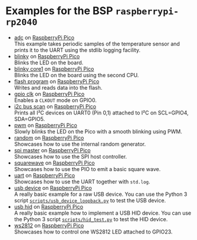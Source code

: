 # Examples for the BSP `raspberrypi-rp2040`

- [adc](src/adc.zig) on [RaspberryPi Pico](https://www.raspberrypi.com/products/raspberry-pi-pico/)  
  This example takes periodic samples of the temperature sensor and prints it to the UART using the stdlib logging facility.
- [blinky](src/blinky.zig) on [RaspberryPi Pico](https://www.raspberrypi.com/products/raspberry-pi-pico/)  
  Blinks the LED on the board.
- [blinky core1](src/blinky_core1.zig) on [RaspberryPi Pico](https://www.raspberrypi.com/products/raspberry-pi-pico/)  
  Blinks the LED on the board using the second CPU.
- [flash program](src/flash_program.zig) on [RaspberryPi Pico](https://www.raspberrypi.com/products/raspberry-pi-pico/)  
  Writes and reads data into the flash.
- [gpio clk](src/gpio_clk.zig) on [RaspberryPi Pico](https://www.raspberrypi.com/products/raspberry-pi-pico/)  
  Enables a `CLKOUT` mode on GPIO0.
- [i2c bus scan](src/i2c_bus_scan.zig) on [RaspberryPi Pico](https://www.raspberrypi.com/products/raspberry-pi-pico/)  
  Prints all I²C devices on UART0 (Pin 0,1) attached to I²C on SCL=GPIO4, SDA=GPIO5.
- [pwm](src/pwm.zig) on [RaspberryPi Pico](https://www.raspberrypi.com/products/raspberry-pi-pico/)  
  Slowly blinks the LED on the Pico with a smooth blinking using PWM.
- [random](src/random.zig) on [RaspberryPi Pico](https://www.raspberrypi.com/products/raspberry-pi-pico/)  
  Showcases how to use the internal random generator.
- [spi master](src/spi_master.zig) on [RaspberryPi Pico](https://www.raspberrypi.com/products/raspberry-pi-pico/)  
  Showcases how to use the SPI host controller.
- [squarewave](src/squarewave.zig) on [RaspberryPi Pico](https://www.raspberrypi.com/products/raspberry-pi-pico/)  
  Showcases how to use the PIO to emit a basic square wave.
- [uart](src/uart.zig) on [RaspberryPi Pico](https://www.raspberrypi.com/products/raspberry-pi-pico/)  
  Showcases how to use the UART together with `std.log`.
- [usb device](src/usb_device.zig) on [RaspberryPi Pico](https://www.raspberrypi.com/products/raspberry-pi-pico/)  
  A really basic example for a raw USB device. You can use the Python 3 script [`scripts/usb_device_loopback.py`](scripts/usb_device_loopback.py) to test the USB device.
- [usb hid](src/usb_hid.zig) on [RaspberryPi Pico](https://www.raspberrypi.com/products/raspberry-pi-pico/)  
  A really basic example how to implement a USB HID device. You can use the Python 3 script [`scripts/hid_test.py`](scripts/hid_test.py) to test the HID device.
- [ws2812](src/ws2812.zig) on [RaspberryPi Pico](https://www.raspberrypi.com/products/raspberry-pi-pico/)  
  Showcases how to control one WS2812 LED attached to GPIO23.

